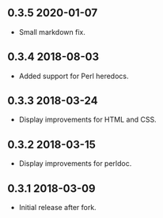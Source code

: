 ## 0.3.5 2020-01-07
* Small markdown fix.

## 0.3.4 2018-08-03
* Added support for Perl heredocs.

## 0.3.3 2018-03-24
* Display improvements for HTML and CSS.

## 0.3.2 2018-03-15
* Display improvements for perldoc.

## 0.3.1 2018-03-09
* Initial release after fork.
